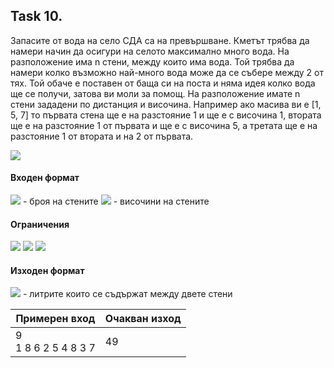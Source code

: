 ## Task 10.

Запасите от вода на село СДА са на превършване. Кметът трябва да намери начин да осигури на селото максимално много вода. На разположение има n стени, между които има вода. Той трябва да намери колко възможно най-много вода може да се събере между 2 от тях. Той обаче е поставен от баща си на поста и няма идея колко вода ще се получи, затова ви моли за помощ. На разположение имате n стени зададени по дистанция и височина. Например ако масива ви е [1, 5, 7] то първата стена ще е на разстояние 1 и ще е с височина 1, втората ще е на разстояние 1 от първата и ще е с височина 5, а третата ще е на разстояние 1 от втората и на 2 от първата. 

![](https://github.com/andy489/Data_Structures_and_Algorithms_CPP/blob/master/assets/SDA%20-%20Water%20Supply%2001.png)

#### Входен формат
<img src="https://latex.codecogs.com/svg.latex?\Large&space;N"> - броя на стените
<img src="https://latex.codecogs.com/svg.latex?\Large&space;a_1,a_2,...,a_N"> - височини на стените

#### Ограничения
<img src="https://latex.codecogs.com/svg.latex?\Large&space;N>0">
<img src="https://latex.codecogs.com/svg.latex?\Large&space;N\le{100000}">   
<img src="https://latex.codecogs.com/svg.latex?\Large&space;a_1,a_2,...,a_N<10000">   

#### Изходен формат

<img src="https://latex.codecogs.com/svg.latex?\Large&space;S"> - литрите които се съдържат между двете стени

Примерен вход|Очакван изход
-|-
9<br>1 8 6 2 5 4 8 3 7|49
